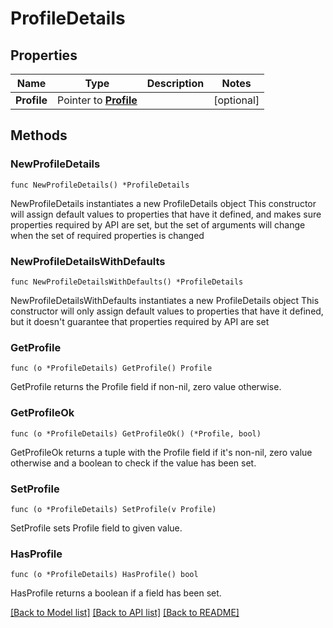# ProfileDetails

## Properties

Name | Type | Description | Notes
------------ | ------------- | ------------- | -------------
**Profile** | Pointer to [**Profile**](Profile.md) |  | [optional] 

## Methods

### NewProfileDetails

`func NewProfileDetails() *ProfileDetails`

NewProfileDetails instantiates a new ProfileDetails object
This constructor will assign default values to properties that have it defined,
and makes sure properties required by API are set, but the set of arguments
will change when the set of required properties is changed

### NewProfileDetailsWithDefaults

`func NewProfileDetailsWithDefaults() *ProfileDetails`

NewProfileDetailsWithDefaults instantiates a new ProfileDetails object
This constructor will only assign default values to properties that have it defined,
but it doesn't guarantee that properties required by API are set

### GetProfile

`func (o *ProfileDetails) GetProfile() Profile`

GetProfile returns the Profile field if non-nil, zero value otherwise.

### GetProfileOk

`func (o *ProfileDetails) GetProfileOk() (*Profile, bool)`

GetProfileOk returns a tuple with the Profile field if it's non-nil, zero value otherwise
and a boolean to check if the value has been set.

### SetProfile

`func (o *ProfileDetails) SetProfile(v Profile)`

SetProfile sets Profile field to given value.

### HasProfile

`func (o *ProfileDetails) HasProfile() bool`

HasProfile returns a boolean if a field has been set.


[[Back to Model list]](../README.md#documentation-for-models) [[Back to API list]](../README.md#documentation-for-api-endpoints) [[Back to README]](../README.md)


